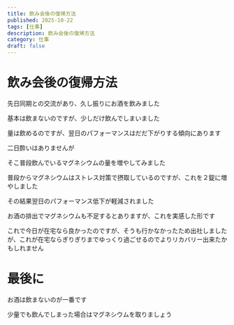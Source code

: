 ```yaml
--- 
title: 飲み会後の復帰方法
published: 2025-10-22
tags: [仕事]
description: 飲み会後の復帰方法
category: 仕事
draft: false
---
```


# 飲み会後の復帰方法

先日同期との交流があり、久し振りにお酒を飲みました

基本は飲まないのですが、少しだけ飲んでしまいました

量は飲めるのですが、翌日のパフォーマンスはだだ下がりする傾向にあります

二日酔いはありませんが

そこ普段飲んでいるマグネシウムの量を増やしてみました

普段からマグネシウムはストレス対策で摂取しているのですが、これを２錠に増やしました

その結果翌日のパフォーマンス低下が軽減されました

お酒の排出でマグネシウムも不足するとありますが、これを実感した形です

これで今日が在宅なら良かったのですが、そうも行かなかったため出社しましたが、これが在宅ならぎりぎりまでゆっくり過ごせるのでよりリカバリー出来たかもしれません

# 最後に

お酒は飲まないのが一番です

少量でも飲んでしまった場合はマグネシウムを取りましょう
